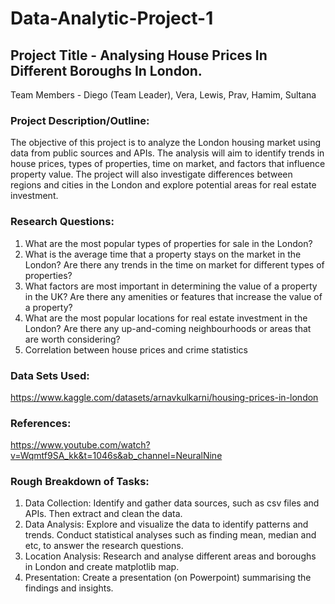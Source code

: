 # Data-Analytic-Project-1

## Project Title - Analysing House Prices In Different Boroughs In London. 
Team Members -  Diego (Team Leader), Vera, Lewis, Prav, Hamim, Sultana

### Project Description/Outline:
The objective of this project is to analyze the London housing market using data from public sources and APIs.
The analysis will aim to identify trends in house prices, types of properties, time on market, and factors that influence property value.
The project will also investigate differences between regions and cities in the London and explore potential areas for real estate investment.

### Research Questions:
1.   What are the most popular types of properties for sale in the London? 
2.   What is the average time that a property stays on the market in the London? Are there any trends in the time on market for different types of properties?
3.   What factors are most important in determining the value of a property in the UK? Are there any amenities or features that increase the value of a property?
4.   What are the most popular locations for real estate investment in the London? Are there any up-and-coming neighbourhoods or areas that are worth considering?
5.   Correlation between house prices and crime statistics

### Data Sets Used:
https://www.kaggle.com/datasets/arnavkulkarni/housing-prices-in-london

### References:
https://www.youtube.com/watch?v=Wqmtf9SA_kk&t=1046s&ab_channel=NeuralNine

### Rough Breakdown of Tasks:
1. Data Collection: Identify and gather data sources, such as csv files and APIs. Then extract and clean the data.
2. Data Analysis: Explore and visualize the data to identify patterns and trends. Conduct statistical analyses such as finding mean, median and etc, to answer the research questions.
3. Location Analysis: Research and analyse different areas and boroughs in London and create matplotlib map.
4. Presentation: Create a presentation (on Powerpoint) summarising the findings and insights.
